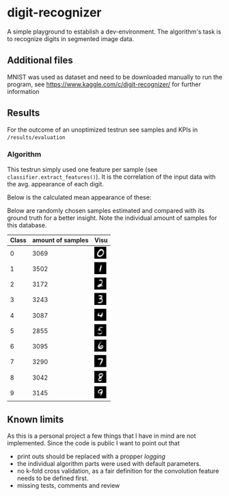 # digit-recognizer
A simple playground to establish a dev-environment. The algorithm's task is to recognize digits in segmented image data.

## Additional files
MNIST was used as dataset and need to be downloaded manually to run the program, see https://www.kaggle.com/c/digit-recognizer/ for further information

## Results

For the outcome of an unoptimized testrun see samples and KPIs in `/results/evaluation`

### Algorithm

This testrun simply used one feature per sample (see `classifier.extract_features()`). It is the correlation of the input data with the avg. appearance of each digit.

Below is the calculated mean appearance of these:

Below are randomly chosen samples estimated and compared with its ground truth for a better insight. Note the individual amount of samples for this database.

| Class     | amount of samples |  Visu                                                     |
|-----------|-------------------|-----------------------------------------------------------|
| 0         | 3069              | ![Averaged appearance of 0](./results/comparables/0.png)  |
| 1         | 3502              | ![Averaged appearance of 0](./results/comparables/1.png)  |
| 2         | 3172              | ![Averaged appearance of 0](./results/comparables/2.png)  |
| 3         | 3243              | ![Averaged appearance of 0](./results/comparables/3.png)  |
| 4         | 3087              | ![Averaged appearance of 0](./results/comparables/4.png)  |
| 5         | 2855              | ![Averaged appearance of 0](./results/comparables/5.png)  |
| 6         | 3095              | ![Averaged appearance of 0](./results/comparables/6.png)  |
| 7         | 3290              | ![Averaged appearance of 0](./results/comparables/7.png)  |
| 8         | 3042              | ![Averaged appearance of 0](./results/comparables/8.png)  |
| 9         | 3145              | ![Averaged appearance of 0](./results/comparables/9.png)  |

## Known limits

As this is a personal project a few things that I have in mind are not implemented. Since the code is public I want to point out that

- print outs should be replaced with a propper *logging*
- the individual algorithm parts were used with default parameters.
- no k-fold cross validation, as a fair definition for the convolution feature needs to be defined first.
- missing tests, comments and review

